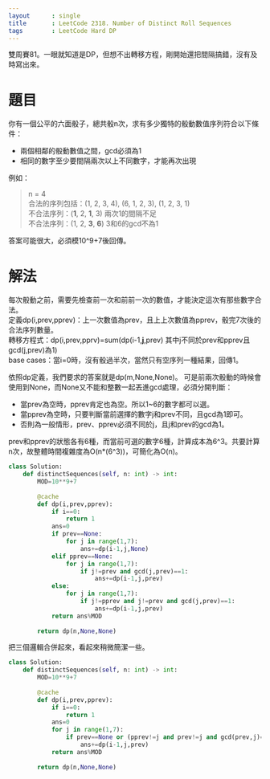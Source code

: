 ```yaml
--- 
layout      : single
title       : LeetCode 2318. Number of Distinct Roll Sequences
tags        : LeetCode Hard DP
---
```

雙周賽81。一眼就知道是DP，但想不出轉移方程，剛開始還把間隔搞錯，沒有及時寫出來。

# 題目
你有一個公平的六面骰子，總共骰n次，求有多少獨特的骰動數值序列符合以下條件：  
- 兩個相鄰的骰動數值之間，gcd必須為1  
- 相同的數字至少要間隔兩次以上不同數字，才能再次出現  

例如：
> n = 4  
> 合法的序列包括：(1, 2, 3, 4), (6, 1, 2, 3), (1, 2, 3, 1)  
> 不合法序列：(**1**, 2, **1**, 3) 兩次1的間隔不足  
> 不合法序列：(1, 2, **3**, **6**) 3和6的gcd不為1  

答案可能很大，必須模10^9+7後回傳。

# 解法
每次骰動之前，需要先檢查前一次和前前一次的數值，才能決定這次有那些數字合法。  
定義dp(i,prev,pprev)：上一次數值為prev，且上上次數值為pprev，骰完7次後的合法序列數量。  
轉移方程式：dp(i,prev,pprv)=sum(dp(i-1,**j**,prev) 其中j不同於prev和pprev且gcd(j,prev)為1)  
base cases：當i=0時，沒有骰過半次，當然只有空序列一種結果，回傳1。  

依照dp定義，我們要求的答案就是dp(m,None,None)。
可是前兩次骰動的時候會使用到None，而None又不能和整數一起丟進gcd處理，必須分開判斷：  
- 當prev為空時，pprev肯定也為空。所以1\~6的數字都可以選。  
- 當pprev為空時，只要判斷當前選擇的數字j和prev不同，且gcd為1即可。  
- 否則為一般情形，prev、pprev必須不同於j，且j和prev的gcd為1。  

prev和pprev的狀態各有6種，而當前可選的數字6種，計算成本為6^3。共要計算n次，故整體時間複雜度為O(n*(6^3))，可簡化為O(n)。  

```python
class Solution:
    def distinctSequences(self, n: int) -> int:
        MOD=10**9+7
        
        @cache
        def dp(i,prev,pprev):
            if i==0:
                return 1
            ans=0
            if prev==None:
                for j in range(1,7):
                    ans+=dp(i-1,j,None)
            elif pprev==None:
                for j in range(1,7):
                    if j!=prev and gcd(j,prev)==1:
                        ans+=dp(i-1,j,prev)
            else:
                for j in range(1,7):
                    if j!=pprev and j!=prev and gcd(j,prev)==1:
                        ans+=dp(i-1,j,prev)
            return ans%MOD
            
        return dp(n,None,None)
```

把三個邏輯合併起來，看起來稍微簡潔一些。

```python
class Solution:
    def distinctSequences(self, n: int) -> int:
        MOD=10**9+7
        
        @cache
        def dp(i,prev,pprev):
            if i==0:
                return 1
            ans=0
            for j in range(1,7):
                if prev==None or (pprev!=j and prev!=j and gcd(prev,j)==1):
                    ans+=dp(i-1,j,prev)
            return ans%MOD
            
        return dp(n,None,None)
```